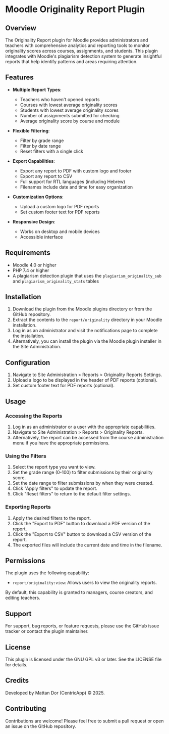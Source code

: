 # Moodle Originality Report Plugin

## Overview

The Originality Report plugin for Moodle provides administrators and teachers with comprehensive analytics and reporting tools to monitor originality scores across courses, assignments, and students. This plugin integrates with Moodle's plagiarism detection system to generate insightful reports that help identify patterns and areas requiring attention.

## Features

- **Multiple Report Types**:
  - Teachers who haven't opened reports
  - Courses with lowest average originality scores
  - Students with lowest average originality scores
  - Number of assignments submitted for checking
  - Average originality score by course and module

- **Flexible Filtering**:
  - Filter by grade range
  - Filter by date range
  - Reset filters with a single click

- **Export Capabilities**:
  - Export any report to PDF with custom logo and footer
  - Export any report to CSV
  - Full support for RTL languages (including Hebrew)
  - Filenames include date and time for easy organization

- **Customization Options**:
  - Upload a custom logo for PDF reports
  - Set custom footer text for PDF reports

- **Responsive Design**:
  - Works on desktop and mobile devices
  - Accessible interface

## Requirements

- Moodle 4.0 or higher
- PHP 7.4 or higher
- A plagiarism detection plugin that uses the `plagiarism_originality_sub` and `plagiarism_originality_stats` tables

## Installation

1. Download the plugin from the Moodle plugins directory or from the GitHub repository.
2. Extract the contents to the `report/originality` directory in your Moodle installation.
3. Log in as an administrator and visit the notifications page to complete the installation.
4. Alternatively, you can install the plugin via the Moodle plugin installer in the Site Administration.

## Configuration

1. Navigate to Site Administration > Reports > Originality Reports Settings.
2. Upload a logo to be displayed in the header of PDF reports (optional).
3. Set custom footer text for PDF reports (optional).

## Usage

### Accessing the Reports

1. Log in as an administrator or a user with the appropriate capabilities.
2. Navigate to Site Administration > Reports > Originality Reports.
3. Alternatively, the report can be accessed from the course administration menu if you have the appropriate permissions.

### Using the Filters

1. Select the report type you want to view.
2. Set the grade range (0-100) to filter submissions by their originality score.
3. Set the date range to filter submissions by when they were created.
4. Click "Apply filters" to update the report.
5. Click "Reset filters" to return to the default filter settings.

### Exporting Reports

1. Apply the desired filters to the report.
2. Click the "Export to PDF" button to download a PDF version of the report.
3. Click the "Export to CSV" button to download a CSV version of the report.
4. The exported files will include the current date and time in the filename.

## Permissions

The plugin uses the following capability:

- `report/originality:view`: Allows users to view the originality reports.

By default, this capability is granted to managers, course creators, and editing teachers.

## Support

For support, bug reports, or feature requests, please use the GitHub issue tracker or contact the plugin maintainer.

## License

This plugin is licensed under the GNU GPL v3 or later. See the LICENSE file for details.

## Credits

Developed by Mattan Dor (CentricApp) © 2025.

## Contributing

Contributions are welcome! Please feel free to submit a pull request or open an issue on the GitHub repository.
